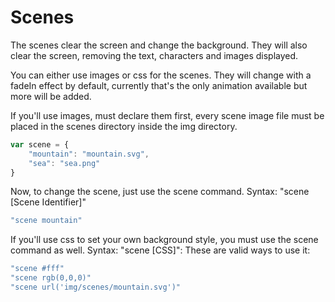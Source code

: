 # Scenes

The scenes clear the screen and change the background. They will also clear the screen, removing the text, characters and images displayed.

You can either use images or css for the scenes. They will change with a fadeIn effect by default, currently that's the only animation available but more will be added.

If you'll use images, must declare them first, every scene image file must be placed in the scenes directory inside the img directory.

```javascript
var scene = {
    "mountain": "mountain.svg",
    "sea": "sea.png"
}
```

Now, to change the scene, just use the scene command. Syntax: "scene \[Scene Identifier\]"

```javascript
"scene mountain"
```

If you'll use css to set your own background style, you must use the scene command as well. Syntax: "scene \[CSS\]": These are valid ways to use it:

```javascript
"scene #fff"
"scene rgb(0,0,0)"
"scene url('img/scenes/mountain.svg')"
```

